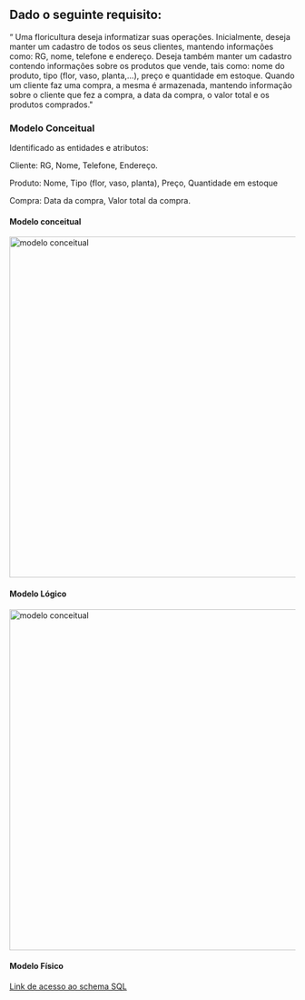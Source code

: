 <h2>Dado o seguinte requisito:</h2>

“ Uma floricultura deseja informatizar suas operações. Inicialmente, deseja manter um cadastro de todos os seus clientes, mantendo informações como: RG, nome, telefone e endereço. Deseja também manter um cadastro contendo informações sobre os produtos que vende, tais como: nome do produto, tipo (flor, vaso, planta,...), preço e quantidade em estoque. Quando um cliente faz uma compra, a mesma é armazenada, mantendo informação sobre o cliente que fez a compra, a data da compra, o valor total e os produtos comprados."

<h3>Modelo Conceitual</h3>

Identificado as entidades e atributos:

Cliente:
RG, Nome, Telefone, Endereço.

Produto:
Nome, Tipo (flor, vaso, planta), Preço, Quantidade em estoque

Compra:
Data da compra, Valor total da compra.

<h4>Modelo conceitual</h4>

<img width="600" alt="modelo conceitual" src="">

<h4>Modelo Lógico</h4>

<img width="600" alt="modelo conceitual" src="">

<h4>Modelo Físico</h4>

[Link de acesso ao schema SQL](https://gist.github.com/lazarogomes99/73b20e237bb47f0ee120bfb043e1160b)
